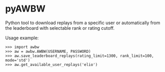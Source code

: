 # pyAWBW

Python tool to download replays from a specific user or automatically from the leaderboard with selectable rank or rating cutoff.

Usage example:
```
>>> import awbw
>>> aw = awbw.AWBW(USERNAME, PASSWORD)
>>> aw.save_leaderboard_replays(rating_limit=1300, rank_limit=100, mode='std')
>>> aw.get_available_user_replays('elio')
```
